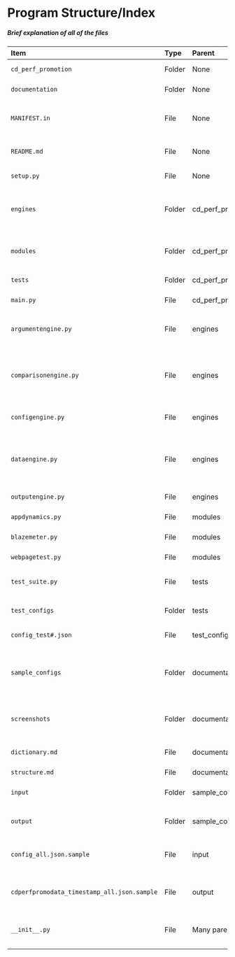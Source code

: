 # Program Structure/Index
##### Brief explanation of all of the files

| Item                                          | Type   | Parent            | Description                                                                       |
| :-------------------------------------------- | :----- | :---------------- | :-------------------------------------------------------------------------------- |
| ``cd_perf_promotion``                         | Folder | None              | Contains all of the code                                                          |
| ``documentation``                             | Folder | None              | Contains all of the documentation                                                 |
| ``MANIFEST.in``                               | File   | None              | Used to keep the documentation with the installed program                         |
| ``README.md``                                 | File   | None              | Main introductory/basic documentation                                             |
| ``setup.py``                                  | File   | None              | Used to install the software                                                      |
| ``engines``                                   | Folder | cd_perf_promotion | Contains all of the python code that performs the main functionality (the doers)  |
| ``modules``                                   | Folder | cd_perf_promotion | Contains all of the python code for each performance tool                         |
| ``tests``                                     | Folder | cd_perf_promotion | Contains all of the testing code                                                  |
| ``main.py``                                   | File   | cd_perf_promotion | Main entry point to the program                                                   |
| ``argumentengine.py``                         | File   | engines           | Processes the arguments from the command-line                                     |
| ``comparisonengine.py``                       | File   | engines           | Performs comparisons between the configuration target metrics and actual data     |
| ``configengine.py``                           | File   | engines           | Grabs the target metrics from the configuration file                              |
| ``dataengine.py``                             | File   | engines           | Grabs the data from the tool modules and organizes it for the Comparison Engine   |
| ``outputengine.py``                           | File   | engines           | Handles all of the data output logic                                              |
| ``appdynamics.py``                            | File   | modules           | Grabs data from AppDynamics                                                       |
| ``blazemeter.py``                             | File   | modules           | Grabs data from BlazeMeter                                                        |
| ``webpagetest.py``                            | File   | modules           | Grabs data from WebPageTest                                                       |
| ``test_suite.py``                             | File   | tests             | Holds all of the tests for the application                                        |
| ``test_configs``                              | Folder | tests             | Contains all of the configuration files used in tests                             |
| ``config_test#.json``                         | File   | test_configs      | Configuration file for the tests                                                  |
| ``sample_configs``                            | Folder | documentation     | Contains all of the sample configuration files and respective sample output files |
| ``screenshots``                               | Folder | documentation     | Contains all of the screenshots for the documentation                             |
| ``dictionary.md``                             | File   | documentation     | Information on all of the data items that can be used                             |
| ``structure.md``                              | File   | documentation     | This file :-)                                                                     |
| ``input``                                     | Folder | sample_configs    | Contains all of the sample configuration files                                    |
| ``output``                                    | Folder | sample_configs    | Contains all of the sample output files                                           |
| ``config_all.json.sample``                    | File   | input             | Sample configuration file (includes all data items)                               |
| ``cdperfpromodata_timestamp_all.json.sample`` | File   | output            | Sample output file (tied to all data items configuration file)                    |
| ``__init__.py``                               | File   | Many parents      | Python boilerplate to hook-up all of the files into modules                       |

